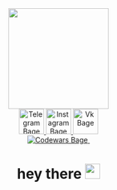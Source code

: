 <div id="header" align="center">
  <img src="https://media.giphy.com/media/juua9i2c2fA0AIp2iq/giphy.gif" width="200"/>
</div>
<div id="badges" align="center">
  <a href="https://t.me/comebackmagistr"> <img src="https://i.imgur.com/sSuB0yd.png" width="50" alt="Telegram Bage"/> </a>
  <a href="https://instagram.com/chuprikov__"> <img src="https://i.imgur.com/BUTgEVZ.png" width="50" alt="Instagram Bage"/> </a>
  <a href="https://vk.com/rehmann97"> <img src="https://i.imgur.com/yZMuyFT.png" width="50" alt="Vk Bage"/> </a>
  <br />
 <a href="https://www.codewars.com/users/comebackmagistr"> <img src="https://www.codewars.com/users/comebackmagistr/badges/micro" alt="Codewars Bage"/> </a>
  <img src="https://komarev.com/ghpvc/?username=comebackmagistr&style=flat-square&color=blue" alt=""/>
  <h1>
  hey there
  <img src="https://media.giphy.com/media/hvRJCLFzcasrR4ia7z/giphy.gif" width="30px"/>
</h1>
  </div>
  
